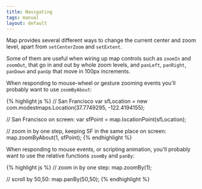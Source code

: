 ```yaml
---
title: Navigating
tags: manual
layout: default
---
```


Map provides several different ways to change the current center and zoom level, apart from `setCenterZoom` and `setExtent`. 

Some of them are useful when wiring up map controls such as `zoomIn` and `zoomOut`, that go in and out by whole zoom levels, and `panLeft`, `panRight`, `panDown` and `panUp` that move in 100px increments. 

When responding to mouse-wheel or gesture zooming events you'll probably want to use `zoomByAbout`:


{% highlight js %}
// San Francisco
var sfLocation = new com.modestmaps.Location(37.7749295, -122.4194155);

// San Francisco on screen:
var sfPoint = map.locationPoint(sfLocation);

// zoom in by one step, keeping SF in the same place on screen:
map.zoomByAbout(1, sfPoint);
{% endhighlight %}

When responding to mouse events, or scripting animation, you'll probably want to use the relative functions `zoomBy` and `panBy`:

{% highlight js %}
// zoom in by one step:
map.zoomBy(1);

// scroll by 50,50:
map.panBy(50,50);
{% endhighlight %}
